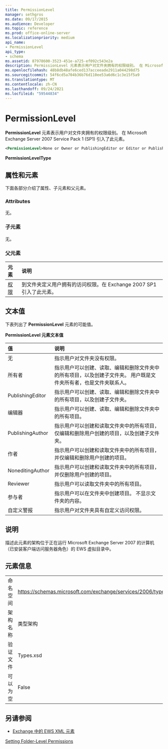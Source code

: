```yaml
---
title: PermissionLevel
manager: sethgros
ms.date: 09/17/2015
ms.audience: Developer
ms.topic: reference
ms.prod: office-online-server
ms.localizationpriority: medium
api_name:
- PermissionLevel
api_type:
- schema
ms.assetid: 87978600-3523-451e-a725-ef092c543e2a
description: PermissionLevel 元素表示用户对文件夹拥有的权限级别。 在 Microsoft Exchange Server 2007 Service Pack 1 (SP1) 引入了此元素。
ms.openlocfilehash: 48b8db48afe6ced137acceeade2911a044298d75
ms.sourcegitcommit: 54f6cd5a704b36b76d110ee53a6d6c1c3e15f5a9
ms.translationtype: MT
ms.contentlocale: zh-CN
ms.lasthandoff: 09/24/2021
ms.locfileid: "59544834"
---
```

# <a name="permissionlevel"></a>PermissionLevel

**PermissionLevel** 元素表示用户对文件夹拥有的权限级别。 在 Microsoft Exchange Server 2007 Service Pack 1 (SP1) 引入了此元素。 
  
```xml
<PermissionLevel>None or Owner or PublishingEditor or Editor or PublishingAuthor or Author or NoneditingAuthor or Reviewer or Contributor or Custom</PermissionLevel>
```

 **PermissionLevelType**
## <a name="attributes-and-elements"></a>属性和元素

下面各部分介绍了属性、子元素和父元素。
  
### <a name="attributes"></a>Attributes

无。
  
### <a name="child-elements"></a>子元素

无。
  
### <a name="parent-elements"></a>父元素

|**元素**|**说明**|
|:-----|:-----|
|[权限](permission.md) <br/> |到文件夹定义用户拥有的访问权限。在 Exchange 2007 SP1 引入了此元素。  <br/> |
   
## <a name="text-value"></a>文本值

下表列出了 **PermissionLevel** 元素的可能值。 
  
**PermissionLevel 元素文本值**

|**值**|**说明**|
|:-----|:-----|
|无  <br/> |指示用户对文件夹没有权限。  <br/> |
|所有者  <br/> |指示用户可以创建、读取、编辑和删除文件夹中的所有项目，以及创建子文件夹。 用户既是文件夹所有者，也是文件夹联系人。  <br/> |
|PublishingEditor  <br/> |指示用户可以创建、读取、编辑和删除文件夹中的所有项目，以及创建子文件夹。  <br/> |
|编辑器  <br/> |指示用户可以创建、读取、编辑和删除文件夹中的所有项目。  <br/> |
|PublishingAuthor  <br/> |指示用户可以创建和读取文件夹中的所有项目，仅编辑和删除用户创建的项目，以及创建子文件夹。  <br/> |
|作者  <br/> |指示用户可以创建和读取文件夹中的所有项目，并仅编辑和删除用户创建的项目。  <br/> |
|NoneditingAuthor  <br/> |指示用户可以创建和读取文件夹中的所有项目，并仅删除用户创建的项目。  <br/> |
|Reviewer  <br/> |指示用户可以读取文件夹中的所有项目。  <br/> |
|参与者  <br/> |指示用户可以在文件夹中创建项目。 不显示文件夹的内容。  <br/> |
|自定义警报  <br/> |指示用户对文件夹具有自定义访问权限。  <br/> |
   
## <a name="remarks"></a>说明

描述此元素的架构位于正在运行 Microsoft Exchange Server 2007 的计算机（已安装客户端访问服务器角色）的 EWS 虚拟目录中。
  
## <a name="element-information"></a>元素信息

|||
|:-----|:-----|
|命名空间  <br/> |https://schemas.microsoft.com/exchange/services/2006/types  <br/> |
|架构名称  <br/> |类型架构  <br/> |
|验证文件  <br/> |Types.xsd  <br/> |
|可以为空  <br/> |False  <br/> |
   
## <a name="see-also"></a>另请参阅



- [Exchange 中的 EWS XML 元素](ews-xml-elements-in-exchange.md)


[Setting Folder-Level Permissions](https://msdn.microsoft.com/library/c7530e86-5112-401c-b10a-9c054ae59f07%28Office.15%29.aspx)

